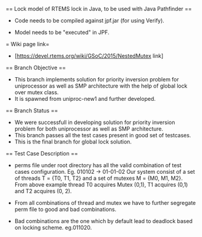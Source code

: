 == Lock model of RTEMS lock in Java, to be used with Java Pathfinder ==

* Code needs to be compiled against jpf.jar (for using Verify).

* Model needs to be "executed" in JPF.

= Wiki page link=
* [https://devel.rtems.org/wiki/GSoC/2015/NestedMutex link] 

== Branch Objective ==

* This branch implements solution for priority inversion problem for uniprocessor as well as SMP architecture with the help of global lock over mutex class.
* It is spawned from uniproc-new1 and further developed.

== Branch Status ==

* We were successfull in developing solution for priority inversion problem for both uniprocessor as well as SMP architecture.
* This branch passes all the test cases present in good set of testcases.
* This is the final branch for global lock solution.

== Test Case Description ==

* perms file under root directory has all the valid combination of test cases configuration. Eg. 010102 -> 01-01-02 Our system consist of a set of threads T = {T0, T1, T2} and a set of mutexes M = {M0, M1, M2}. From above example thread T0 acquires Mutex (0,1), T1 acquires (0,1) and T2 acquires (0, 2).

* From all combinations of thread and mutex we have to further segregate perm file to good and bad combinations.
* Bad combinations are the one which by default lead to deadlock based on locking scheme. eg.011020.
